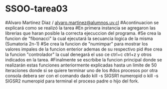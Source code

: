 # SSOO-tarea03
#Alvaro Martinez Diaz / alvaro.martinez@alumnos.uv.cl
#Acontinuacion se explicará como se realizó la tarea
#En primera instancia se agregaron las librerias que haran posible la correcta ejecuccion del programa.
#Se crea la funcion de "fibonacci" la cual ejecutará la secuancia logica de la misma (Sumatoria 2n-1)
#Se crea la funcion de "numimpar" para mostrar los valores impales de la funcion enterior ademas de su respectivo pid
#se crea la funcion "controlador" la cual denegará el uso ce ctrl+c ctrl+z y otros indicados en la tarea.
#Finalmente se escrbibe la funcion principal donde se realizarán estas funciones anteriormente explicadas hasta un limite de 50 iteraciones donde si se quiere terminar uno de los #dos procesos por otra consola debera ser con el comando dado kill -s SIGSR1 numeropid o kill -s SIGSR2 numeropid para terminal el proceso padre o hijo del fork.
